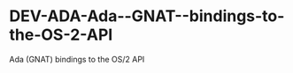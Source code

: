 DEV-ADA-Ada--GNAT--bindings-to-the-OS-2-API
===========================================

Ada (GNAT) bindings to the OS/2 API
